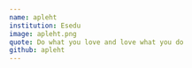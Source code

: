 ```yaml
---
name: apleht
institution: Esedu
image: apleht.png
quote: Do what you love and love what you do
github: apleht
---
```

